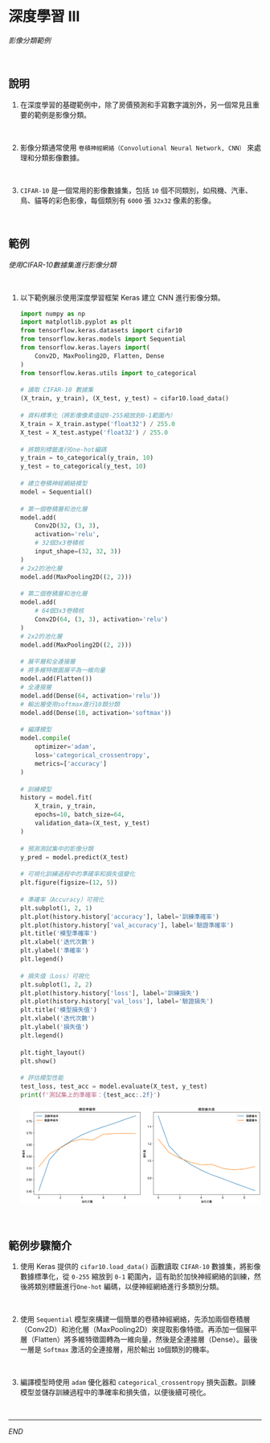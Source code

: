 # 深度學習 III

_影像分類範例_

<br>

## 說明

1. 在深度學習的基礎範例中，除了房價預測和手寫數字識別外，另一個常見且重要的範例是影像分類。

<br>

2. 影像分類通常使用 `卷積神經網絡（Convolutional Neural Network, CNN）` 來處理和分類影像數據。

<br>

3. `CIFAR-10` 是一個常用的影像數據集，包括 `10` 個不同類別，如飛機、汽車、鳥、貓等的彩色影像，每個類別有 `6000` 張 `32x32` 像素的影像。

<br>

## 範例

_使用CIFAR-10數據集進行影像分類_

<br>

1. 以下範例展示使用深度學習框架 Keras 建立 CNN 進行影像分類。

    ```python
    import numpy as np
    import matplotlib.pyplot as plt
    from tensorflow.keras.datasets import cifar10
    from tensorflow.keras.models import Sequential
    from tensorflow.keras.layers import(
        Conv2D, MaxPooling2D, Flatten, Dense
    )
    from tensorflow.keras.utils import to_categorical

    # 讀取 CIFAR-10 數據集
    (X_train, y_train), (X_test, y_test) = cifar10.load_data()

    # 資料標準化（將影像像素值從0-255縮放到0-1範圍內）
    X_train = X_train.astype('float32') / 255.0
    X_test = X_test.astype('float32') / 255.0

    # 將類別標籤進行One-hot編碼
    y_train = to_categorical(y_train, 10)
    y_test = to_categorical(y_test, 10)

    # 建立卷積神經網絡模型
    model = Sequential()

    # 第一個卷積層和池化層
    model.add(
        Conv2D(32, (3, 3),
        activation='relu',
        # 32個3x3卷積核
        input_shape=(32, 32, 3))
    )
    # 2x2的池化層
    model.add(MaxPooling2D((2, 2)))  

    # 第二個卷積層和池化層
    model.add(
        # 64個3x3卷積核
        Conv2D(64, (3, 3), activation='relu')
    )
    # 2x2的池化層
    model.add(MaxPooling2D((2, 2)))

    # 展平層和全連接層
    # 將多維特徵圖展平為一維向量
    model.add(Flatten())
    # 全連接層
    model.add(Dense(64, activation='relu'))
    # 輸出層使用softmax進行10類分類
    model.add(Dense(10, activation='softmax'))

    # 編譯模型
    model.compile(
        optimizer='adam',
        loss='categorical_crossentropy',
        metrics=['accuracy']
    )

    # 訓練模型
    history = model.fit(
        X_train, y_train,
        epochs=10, batch_size=64,
        validation_data=(X_test, y_test)
    )

    # 預測測試集中的影像分類
    y_pred = model.predict(X_test)

    # 可視化訓練過程中的準確率和損失值變化
    plt.figure(figsize=(12, 5))

    # 準確率（Accuracy）可視化
    plt.subplot(1, 2, 1)
    plt.plot(history.history['accuracy'], label='訓練準確率')
    plt.plot(history.history['val_accuracy'], label='驗證準確率')
    plt.title('模型準確率')
    plt.xlabel('迭代次數')
    plt.ylabel('準確率')
    plt.legend()

    # 損失值（Loss）可視化
    plt.subplot(1, 2, 2)
    plt.plot(history.history['loss'], label='訓練損失')
    plt.plot(history.history['val_loss'], label='驗證損失')
    plt.title('模型損失值')
    plt.xlabel('迭代次數')
    plt.ylabel('損失值')
    plt.legend()

    plt.tight_layout()
    plt.show()

    # 評估模型性能
    test_loss, test_acc = model.evaluate(X_test, y_test)
    print(f'測試集上的準確率：{test_acc:.2f}')
    ```

    ![](images/img_11.png)

<br>

## 範例步驟簡介

1. 使用 Keras 提供的 `cifar10.load_data()` 函數讀取 `CIFAR-10` 數據集，將影像數據標準化，從 `0-255` 縮放到 `0-1` 範圍內，這有助於加快神經網絡的訓練，然後將類別標籤進行`One-hot` 編碼，以便神經網絡進行多類別分類。

<br>

2. 使用 `Sequential` 模型來構建一個簡單的卷積神經網絡，先添加兩個卷積層（Conv2D）和池化層（MaxPooling2D）來提取影像特徵。再添加一個展平層（Flatten）將多維特徵圖轉為一維向量，然後是全連接層（Dense）。最後一層是 `Softmax` 激活的全連接層，用於輸出 `10`個類別的機率。

<br>

3. 編譯模型時使用 `adam` 優化器和 `categorical_crossentropy` 損失函數。訓練模型並儲存訓練過程中的準確率和損失值，以便後續可視化。

<br>

___

_END_


